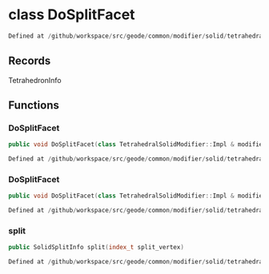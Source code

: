 # class DoSplitFacet

```cpp
Defined at /github/workspace/src/geode/common/modifier/solid/tetrahedral_solid_modifier.cpp#644
```

## Records

TetrahedronInfo



## Functions

### DoSplitFacet

```cpp
public void DoSplitFacet(class TetrahedralSolidModifier::Impl & modifier, index_t facet_id, const PolyhedronFacetVertices & facet_vertices)
```

```cpp
Defined at /github/workspace/src/geode/common/modifier/solid/tetrahedral_solid_modifier.cpp#647
```

### DoSplitFacet

```cpp
public void DoSplitFacet(class TetrahedralSolidModifier::Impl & modifier, const PolyhedronFacet & facet, PolyhedronFacetVertices facet_vertices)
```

```cpp
Defined at /github/workspace/src/geode/common/modifier/solid/tetrahedral_solid_modifier.cpp#662
```

### split

```cpp
public SolidSplitInfo split(index_t split_vertex)
```

```cpp
Defined at /github/workspace/src/geode/common/modifier/solid/tetrahedral_solid_modifier.cpp#677
```



